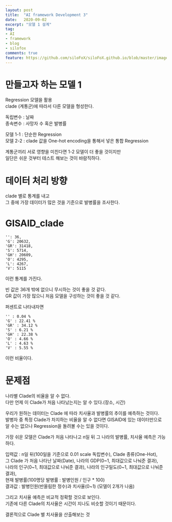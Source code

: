 ```yaml
---
layout: post
title:  "AI framework Development 3"
date:   2020-09-02
excerpt: "모델 1 설계"
tag:
- AI
- framework
- blog
- silofox
comments: true
feature: https://github.com/siloFoX/siloFoX.github.io/blob/master/images/help/help.jpg?raw=true
---
```


# 만들고자 하는 모델 1

Regression 모델을 활용<br> 
clade (계통군)에 따라서 다른 모델을 형성한다.

독립변수 : 날짜<br>
종속변수 : 사망자 수 혹은 발병률

모델 1-1 : 단순한 Regression<br>
모델 2-2 : clade 값을 One-hot encoding을 통해서 넣은 통합 Regression

계통군끼리 서로 영향을 미친다면 1-2 모델이 더 좋을 것이지만<br>
일단은 쉬운 것부터 테스트 해보는 것이 바람직하다.

# 데이터 처리 방향

clade 별로 통계를 내고<br>
그 중에 가장 데이터가 많은 것을 기준으로 발병률을 조사한다.

# GISAID_clade

```
'': 36,
'G': 20632,
'GR': 31418,
'S': 5714,
'GH': 20609,
'O': 4295,
'L': 4267,
'V': 5115
```
이런 통계를 가진다.

빈 값은 36개 밖에 없으니 무시하는 것이 좋을 것 같다.<br>
GR 값이 가장 많으니 처음 모델을 구성하는 것이 좋을 것 같다.

퍼센트로 나타내자면 
```
'' : 0.04 %
'G' : 22.41 %
'GR' : 34.12 %
'S' : 6.21 %
'GH' : 22.38 %
'O' : 4.66 %
'L' : 4.63 %
'V' : 5.55 %
```
이런 비율이다.

# 문제점

나라별 Clade의 비율을 알 수 없다.<br>
다만 언제 이 Clade가 처음 나타났는지는 알 수 있다.(장소, 시간)

우리가 원하는 데이터는 Clade 에 따라 치사율과 발병률의 추이를 예측하는 것이다.<br>
발병자 중 특정 Clade가 차지하는 비율을 알 수 없다면 GISAID에 있는 데이터만으로<br>
알 수는 없으나 Regression을 돌려볼 수는 있을 것이다.

가장 쉬운 모델은 Clade가 처음 나타나고 n일 뒤 그 나라의 발병률, 치사율 예측은 가능하다.

입력값 : n일 뒤(100일을 기준으로 0.01 scale 독립변수), Clade 종류(One-Hot),<br>
그 Clade 가 처음 나타난 날짜(Date), 나라의 GDP(0~1, 최대값으로 나눠준 결과),<br>
나라의 인구(0~1, 최대값으로 나눠준 결과), 나라의 인구밀도(0~1, 최대값으로 나눠준 결과), <br>
현재 발병률(100명당 발병률 : 발병인원 / 인구 * 100)<br>
결과값 : 발병인원(반올림한 정수)과 치사율(0~1) (모델이 2개가 나옴)

그리고 치사율 예측은 비교적 정확할 것으로 보인다.<br>
기존에 다른 Clade의 치사율은 시간이 지나도 비슷할 것이기 때문이다.

결론적으로 Clade 별 치사율을 산출해보는 것